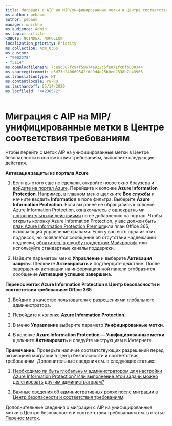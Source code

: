 ```yaml
---
title: Миграция с AIP на MIP/унифицированные метки в Центре соответствия требованиям
ms.author: pebaum
author: pebaum
manager: mnirkhe
ms.audience: Admin
ms.topic: article
ROBOTS: NOINDEX, NOFOLLOW
localization_priority: Priority
ms.collection: Adm_O365
ms.custom:
- "9002278"
- "5114"
ms.openlocfilehash: 7ce9c387fc94f59674a922c5fe071fc0fb030344
ms.sourcegitcommit: e6d73d240669342fde9d4d25b0ee2838b7e43965
ms.translationtype: HT
ms.contentlocale: ru-RU
ms.lasthandoff: 05/14/2020
ms.locfileid: "44236572"
---
```

# <a name="migration-from-aip-to-mipunified-labeling-in-the-compliance-center"></a>Миграция с AIP на MIP/унифицированные метки в Центре соответствия требованиям

Чтобы перейти с меток AIP на унифицированные метки в Центре безопасности и соответствия требованиям, выполните следующие действия.

**Активация защиты из портала Azure**

1. Если вы этого еще не сделали, откройте новое окно браузера и [войдите на портал Azure](https://docs.microsoft.com/azure/information-protection/deploy-use/configure-policy#signing-in-to-the-azure-portal). Перейдите к колонке **Azure Information Protection**. Например, в главном меню щелкните **Все службы** и начните вводить **Information** в поле фильтра. Выберите **Azure Information Protection**. Если вы ранее не обращались к колонке Azure Information Protection, ознакомьтесь с однократными [дополнительными действиями](https://docs.microsoft.com/azure/information-protection/deploy-use/configure-policy#to-access-the-azure-information-protection-blade-for-the-first-time) по ее добавлению на портал. Чтобы открыть колонку Azure Information Protection, у вас должен быть [план Azure Information Protection Premium](https://www.microsoft.com/cloud-platform/azure-information-protection-pricing)или план Office 365, включающий управление правами. Если у вас есть одна из этих подписок, но появляется сообщение об отсутствии надлежащей подписки, [обратитесь в службу поддержки Майкрософт](https://docs.microsoft.com/azure/information-protection/get-started/information-support#to-contact-microsoft-support) или используйте стандартные каналы поддержки.

2. Найдите параметры меню **Управление** и выберите **Активация защиты**. Щелкните **Активировать** и подтвердите действие. После завершения активации на информационной панели отобразится сообщение **Активация успешно завершена**.

**Перенос меток Azure Information Protection в Центр безопасности и соответствия требованиям Office 365**

1. Войдите в качестве пользователя с разрешениями глобального администратора.

2. Перейдите к колонке **Azure Information Protection**.

3. В меню **Управление** выберите параметр **Унифицированные метки**.

4. В колонке **Azure Information Protection — Унифицированные метки** щелкните **Активировать** и следуйте инструкциям в Интернете.

**Примечание**. Проверьте наличие соответствующих разрешений перед активацией миграции в Центр безопасности и соответствия требованиям. Дополнительные сведения см. в следующих статьях:

1. [Необходимо ли быть глобальным администратором для настройки Azure Information Protection? Или выполнение этой задачи можно делегировать другим администраторам?](https://docs.microsoft.com/azure/information-protection/faqs#do-you-need-to-be-a-global-admin-to-configure-azure-information-protection-or-can-i-delegate-to-other-administrators)

2. [Важные сведения об административных ролях после миграции в Центр безопасности и соответствия требованиям](https://docs.microsoft.com/azure/information-protection/configure-policy-migrate-labels#important-information-about-administrative-roles).

Дополнительные сведения о миграции с AIP на унифицированные метки в Центре безопасности и соответствия требованиям см. в статье [Перенос меток](https://docs.microsoft.com/azure/information-protection/configure-policy-migrate-labels).
